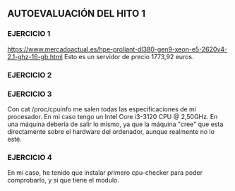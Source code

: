 ## AUTOEVALUACIÓN DEL HITO 1

### EJERCICIO 1
https://www.mercadoactual.es/hpe-proliant-dl380-gen9-xeon-e5-2620v4-2.1-ghz-16-gb.html
Esto es un servidor de precio 1773,92 euros.

### EJERCICIO 2

### EJERCICIO 3
Con cat /proc/cpuinfo me salen todas las especificaciones de mi procesador. En mi caso tengo un Intel Core i3-3120 CPU @ 2,50GHz.
En una máquina debería de salir lo mismo, ya que la máquina "cree" que esta directamente sobre el hardware del ordenador, aunque realmente no lo esté.

### EJERCICIO 4

En mi caso, he tenido que instalar primero cpu-checker para poder comprobarlo, y si que tiene el modulo.
